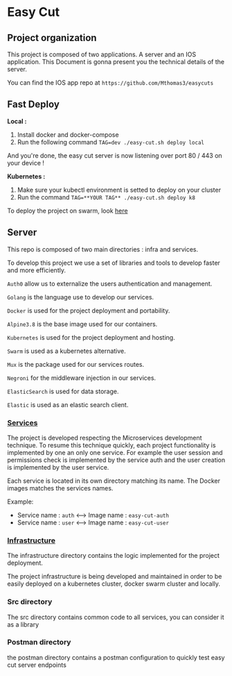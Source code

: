 # Easy Cut

## Project organization

This project is composed of two applications. 
A server and an IOS application.
This Document is gonna present you the technical details of the server.

You can find the IOS app repo at `https://github.com/Mthomas3/easycuts`

## Fast Deploy

**Local :**

1. Install docker and docker-compose 
2. Run the following command `TAG=dev ./easy-cut.sh deploy local`

And you're done, the easy cut server is now listening over port 80 / 443 on your device !

**Kubernetes :**

1. Make sure your kubectl environment is setted to deploy on your cluster
2. Run the command `TAG=**YOUR TAG** ./easy-cut.sh deploy k8`

To deploy the project on swarm, look [here](infra/README.md)

## Server

This repo is composed of two main directories : infra and services.

To develop this project we use a set of libraries and tools to develop faster and more efficiently.

`Auth0` allow us to externalize the users authentication and management.

`Golang` is the language use to develop our services.

`Docker` is used for the project deployment and portability.

`Alpine3.8` is the base image used for our containers.

`Kubernetes` is used for the project deployment and hosting.

`Swarm` is used as a kubernetes alternative.

`Mux` is the package used for our services routes.

`Negroni` for the middleware injection in our services.

`ElasticSearch` is used for data storage.

`Elastic` is used as an elastic search client.

### [Services](services/README.md)

The project is developed respecting the Microservices development technique.
To resume this technique quickly, each project functionality is implemented by one an only one service.
For example the user session and permissions check is implemented by the service auth and the user creation is implemented by the user service.

Each service is located in its own directory matching its name.
The Docker images matches the services names.

Example:
* Service name : `auth` <--> Image name : `easy-cut-auth`
* Service name : `user` <--> Image name : `easy-cut-user`

### [Infrastructure](infra/README.md)

The infrastructure directory contains the logic implemented for the project deployment.

The project infrastructure is being developed and maintained in order to be easily deployed
on a kubernetes cluster, docker swarm cluster and locally.


### Src directory

The src directory contains common code to all services, you can consider it as a library


### Postman directory

the postman directory contains a postman configuration to quickly test easy cut server endpoints
